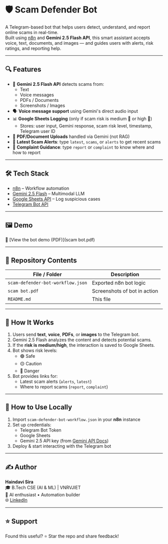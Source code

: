 # 🛡️ Scam Defender Bot

A Telegram-based bot that helps users detect, understand, and report online scams in real-time.  
Built using [n8n](https://n8n.io) and **Gemini 2.5 Flash API**, this smart assistant accepts voice, text, documents, and images — and guides users with alerts, risk ratings, and reporting help.

---

## 🔍 Features

- 🧠 **Gemini 2.5 Flash API** detects scams from:
  - Text
  - Voice messages
  - PDFs / Documents
  - Screenshots / Images
- 🗣 **Voice message support** using Gemini's direct audio input
- 📊 **Google Sheets Logging** (only if scam risk is medium 🔶 or high 🔴)
  - Stores: user input, Gemini response, scam risk level, timestamp, Telegram user ID
- 📂 **PDF/Document Uploads** handled via Gemini (not RAG)
- 🔔 **Latest Scam Alerts**: type `latest`, `scams`, or `alerts` to get recent scams
- 📝 **Complaint Guidance**: type `report` or `complaint` to know where and how to report

---

## 🛠️ Tech Stack

- [n8n](https://n8n.io) – Workflow automation
- [Gemini 2.5 Flash](https://ai.google.dev/gemini-api/docs) – Multimodal LLM
- [Google Sheets API](https://developers.google.com/sheets/api) – Log suspicious cases
- [Telegram Bot API](https://core.telegram.org/bots/api)

---

## 🖼️ Demo

📎 [View the bot demo (PDF)](scam bot.pdf)

---

## 📂 Repository Contents

| File / Folder                      | Description                                 |
|-----------------------------------|---------------------------------------------|
| `scam-defender-bot-workflow.json` | Exported n8n bot logic                      |
| `scam bot.pdf`                    | Screenshots of bot in action                |
| `README.md`                       | This file                                   |

---

## 🚀 How It Works

1. Users send **text**, **voice**, **PDFs**, or **images** to the Telegram bot.
2. Gemini 2.5 Flash analyzes the content and detects potential scams.
3. If the **risk is medium/high**, the interaction is saved to Google Sheets.
4. Bot shows risk levels:
   - 🟢 Safe
   - 🟡 Caution
   - 🔴 Danger
5. Bot provides links for:
   - Latest scam alerts (`alerts`, `latest`)
   - Where to report scams (`report`, `complaint`)

---

## 🧪 How to Use Locally

1. Import `scam-defender-bot-workflow.json` in your **n8n** instance
2. Set up credentials:
   - Telegram Bot Token
   - Google Sheets
   - Gemini 2.5 API key (from [Gemini API Docs](https://ai.google.dev/gemini-api/docs))
3. Deploy & start interacting with the Telegram bot

---

## ✍️ Author

**Haindavi Sira**  
🎓 B.Tech CSE (AI & ML) | VNRVJIET  
🧠 AI enthusiast • Automation builder  
🌐 [LinkedIn](https://www.linkedin.com/in/haindavi-sira-b0350028b?utm_source=share&utm_campaign=share_via&utm_content=profile&utm_medium=android_app)

---

## ⭐ Support

Found this useful? ⭐ Star the repo and share feedback!

